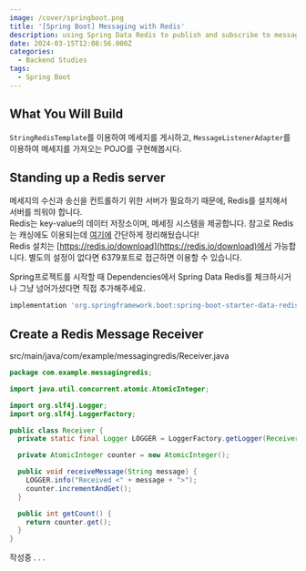 ```yaml
---
image: /cover/springboot.png
title: '[Spring Boot] Messaging with Redis'
description: using Spring Data Redis to publish and subscribe to messages sent with Redis.
date: 2024-03-15T12:08:56.000Z
categories:
  - Backend Studies
tags:
  - Spring Boot
---
```


## What You Will Build

`StringRedisTemplate`를 이용하여 메세지를 게시하고, `MessageListenerAdapter`를 이용하여 메세지를 가져오는 POJO를 구현해봅시다.

## Standing up a Redis server

메세지의 수신과 송신을 컨트롤하기 위한 서버가 필요하기 때문에, Redis를 설치해서 서버를 띄워야 합니다.\
Redis는 key-value의 데이터 저장소이며, 메세징 시스템을 제공합니다. 참고로 Redis는 캐싱에도 이용되는데 [여기에](https://skay138.github.io/p/django-api-improvement-cache/ "\[Django] API 성능을 개선해보자 : 캐싱") 간단하게 정리해뒀습니다!\
Redis 설치는 [https://redis.io/download](https://redis.io/download)에서 가능합니다. 별도의 설정이 없다면 6379포트로 접근하면 이용할 수 있습니다.

Spring프로젝트를 시작할 때 Dependencies에서 Spring Data Redis를 체크하시거나 그냥 넘어가셨다면 직접 추가해주세요.

```gradle
implementation 'org.springframework.boot:spring-boot-starter-data-redis'
```

## Create a Redis Message Receiver

src/main/java/com/example/messagingredis/Receiver.java

```java
package com.example.messagingredis;

import java.util.concurrent.atomic.AtomicInteger;

import org.slf4j.Logger;
import org.slf4j.LoggerFactory;

public class Receiver {
  private static final Logger LOGGER = LoggerFactory.getLogger(Receiver.class);

  private AtomicInteger counter = new AtomicInteger();

  public void receiveMessage(String message) {
    LOGGER.info("Received <" + message + ">");
    counter.incrementAndGet();
  }

  public int getCount() {
    return counter.get();
  }
}
```

작성중 . . .
